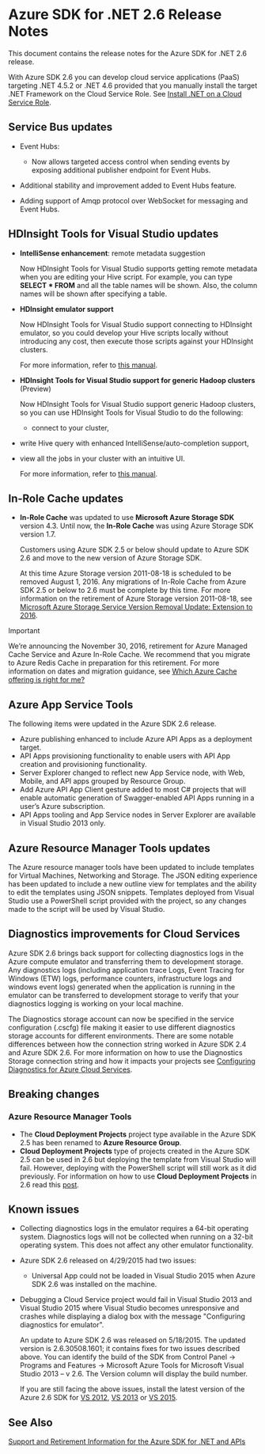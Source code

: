 <properties 
   pageTitle="Azure SDK for .NET 2.6 Release Notes" 
   description="Azure SDK for .NET 2.6 Release Notes" 
   services="app-service/web" 
   documentationCenter=".net" 
   authors="Juliako" 
   manager="dwrede" 
   editor=""/>

<tags
   ms.service="app-service"
   ms.devlang="multiple"
   ms.topic="article"
   ms.tgt_pltfrm="na"
   ms.workload="integration" 
   ms.date="01/19/2016"
   ms.author="juliako"/>


# Azure SDK for .NET 2.6 Release Notes
This document contains the release notes for the Azure SDK for .NET 2.6 release. 

With Azure SDK 2.6 you can develop cloud service applications (PaaS) targeting .NET 4.5.2 or .NET 4.6 provided that you manually install the target .NET Framework on the Cloud Service Role. See [Install .NET on a Cloud Service Role](http://go.microsoft.com/fwlink/?LinkID=309796).

## Service Bus updates
* Event Hubs: 

  * Now allows targeted access control when sending events by exposing additional publisher endpoint for Event Hubs.
* Additional stability and improvement added to Event Hubs feature.
* Adding support of Amqp protocol over WebSocket for messaging and Event Hubs.


## HDInsight Tools for Visual Studio updates
* **IntelliSense enhancement**: remote metadata suggestion

    Now HDInsight Tools for Visual Studio supports getting remote metadata when you are editing your Hive script. For example, you can type **SELECT * FROM** and all the table names will be shown. Also, the column names will be shown after specifying a table.

* **HDInsight emulator support**

    Now HDInsight Tools for Visual Studio support connecting to HDInsight emulator, so you could develop your Hive scripts locally without introducing any cost, then execute those scripts against your HDInsight clusters. 

    For more information, refer to [this manual](http://go.microsoft.com/fwlink/?LinkID=529540clcid=0x409).

* **HDInsight Tools for Visual Studio support for generic Hadoop clusters** (Preview)

    Now HDInsight Tools for Visual Studio support generic Hadoop clusters, so you can use HDInsight Tools for Visual Studio to do the following:

  * connect to your cluster, 
* write Hive query with enhanced IntelliSense/auto-completion support, 
* view all the jobs in your cluster with an intuitive UI. 

  For more information, refer to [this manual](http://go.microsoft.com/fwlink/?LinkID=529540clcid=0x409).



## In-Role Cache updates
* **In-Role Cache** was updated to use **Microsoft Azure Storage SDK** version 4.3. Until now, the **In-Role Cache** was using Azure Storage SDK version 1.7.

    Customers using Azure SDK 2.5 or below should update to Azure SDK 2.6 and move to the new version of Azure Storage SDK. 

    At this time Azure Storage version 2011-08-18 is scheduled to be removed August 1, 2016. Any migrations of In-Role Cache from Azure SDK 2.5 or below to 2.6 must be complete by this time. For more information on the retirement of Azure Storage version 2011-08-18, see [Microsoft Azure Storage Service Version Removal Update: Extension to 2016](http://blogs.msdn.com/b/windowsazurestorage/archive/2015/10/19/microsoft-azure-storage-service-version-removal-update-extension-to-2016.aspx).


> [!IMPORTANT]
> We’re announcing the November 30, 2016, retirement for Azure Managed Cache Service and Azure In-Role Cache. We recommend that you migrate to Azure Redis Cache in preparation for this retirement. For more information on dates and migration guidance, see [Which Azure Cache offering is right for me?](../redis-cache/cache-faq.md#which-azure-cache-offering-is-right-for-me)
> 
> 
## Azure App Service Tools
The following items were updated in the Azure SDK 2.6 release.

* Azure publishing enhanced to include Azure API Apps as a deployment target.
* API Apps provisioning functionality to enable users with API App creation and provisioning functionality.
* Server Explorer changed to reflect new App Service node, with Web, Mobile, and API apps grouped by Resource Group.
* Add Azure API App Client gesture added to most C# projects that will enable automatic generation of Swagger-enabled API Apps running in a user’s Azure subscription.
* API Apps tooling and App Service nodes in Server Explorer are available in Visual Studio 2013 only. 

## Azure Resource Manager Tools updates
The Azure resource manager tools have been updated to include templates for Virtual Machines, Networking and Storage. The JSON editing experience has been updated to include a new outline view for templates and the ability to edit the templates using JSON snippets. Templates deployed from Visual Studio use a PowerShell script provided with the project, so any changes made to the script will be used by Visual Studio.

## Diagnostics improvements for Cloud Services
Azure SDK 2.6 brings back support for collecting diagnostics logs in the Azure compute emulator and transferring them to development storage. Any diagnostics logs (including application trace Logs, Event Tracing for Windows (ETW) logs, performance counters, infrastructure logs and windows event logs) generated when the application is running in the emulator can be transferred to development storage to verify that your diagnostics logging is working on your local machine. 

The Diagnostics storage account can now be specified in the service configuration (.cscfg) file making it easier to use different diagnostics storage accounts for different environments. There are some notable differences between how the connection string worked in Azure SDK 2.4 and Azure SDK 2.6. For more information on how to use the Diagnostics Storage connection string and how it impacts your projects see [Configuring Diagnostics for Azure Cloud Services](http://go.microsoft.com/fwlink/?LinkID=532784).

## Breaking changes
### Azure Resource Manager Tools
* The **Cloud Deployment Projects** project type available in the Azure SDK 2.5 has been renamed to **Azure Resource Group**.
* **Cloud Deployment Projects** type of projects created in the Azure SDK 2.5 can be used in 2.6 but deploying the template from Visual Studio will fail. However, deploying with the PowerShell script will still work as it did previously.  For information on how to use **Cloud Deployment Projects** in 2.6 read this [post](http://go.microsoft.com/fwlink/?LinkID=534086).

## Known issues
* Collecting diagnostics logs in the emulator requires a 64-bit operating system. Diagnostics logs will not be collected when running on a 32-bit operating system. This does not affect any other emulator functionality. 

* Azure SDK 2.6 released on 4/29/2015 had two issues: 

  * Universal App could not be loaded in Visual Studio 2015 when Azure SDK 2.6 was installed on the machine.
* Debugging a Cloud Service project would fail in Visual Studio 2013 and Visual Studio 2015 where Visual Studio becomes unresponsive and crashes while displaying a dialog box with the message "Configuring diagnostics for emulator".

  An update to Azure SDK 2.6 was released on 5/18/2015. The updated version is 2.6.30508.1601; it contains fixes for two issues described above. You can identify the build of the SDK from Control Panel -> Programs and Features -> Microsoft Azure Tools for Microsoft Visual Studio 2013 – v 2.6. The Version column will display the build number.

  If you are still facing the above issues, install the latest version of the Azure 2.6 SDK for [VS 2012](http://go.microsoft.com/fwlink/p/?linkid=323511clcid=0x409), [VS 2013](http://go.microsoft.com/fwlink/p/?linkid=323510clcid=0x409) or [VS 2015](http://go.microsoft.com/fwlink/?linkid=518003clcid=0x409).



## See Also
[Support and Retirement Information for the Azure SDK for .NET and APIs](https://msdn.microsoft.com/library/azure/dn479282.aspx/)

